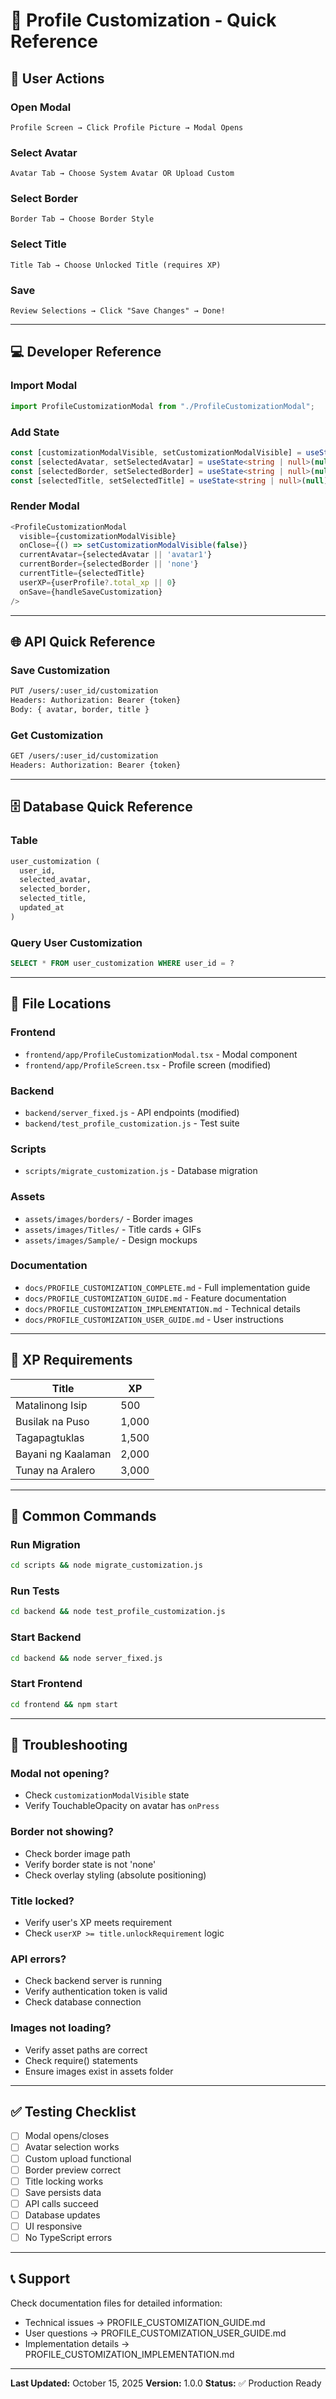 # 🎨 Profile Customization - Quick Reference

## 📱 User Actions

### Open Modal
```
Profile Screen → Click Profile Picture → Modal Opens
```

### Select Avatar
```
Avatar Tab → Choose System Avatar OR Upload Custom
```

### Select Border
```
Border Tab → Choose Border Style
```

### Select Title
```
Title Tab → Choose Unlocked Title (requires XP)
```

### Save
```
Review Selections → Click "Save Changes" → Done!
```

---

## 💻 Developer Reference

### Import Modal
```typescript
import ProfileCustomizationModal from "./ProfileCustomizationModal";
```

### Add State
```typescript
const [customizationModalVisible, setCustomizationModalVisible] = useState(false);
const [selectedAvatar, setSelectedAvatar] = useState<string | null>(null);
const [selectedBorder, setSelectedBorder] = useState<string | null>(null);
const [selectedTitle, setSelectedTitle] = useState<string | null>(null);
```

### Render Modal
```typescript
<ProfileCustomizationModal
  visible={customizationModalVisible}
  onClose={() => setCustomizationModalVisible(false)}
  currentAvatar={selectedAvatar || 'avatar1'}
  currentBorder={selectedBorder || 'none'}
  currentTitle={selectedTitle}
  userXP={userProfile?.total_xp || 0}
  onSave={handleSaveCustomization}
/>
```

---

## 🌐 API Quick Reference

### Save Customization
```bash
PUT /users/:user_id/customization
Headers: Authorization: Bearer {token}
Body: { avatar, border, title }
```

### Get Customization
```bash
GET /users/:user_id/customization
Headers: Authorization: Bearer {token}
```

---

## 🗄️ Database Quick Reference

### Table
```sql
user_customization (
  user_id, 
  selected_avatar, 
  selected_border, 
  selected_title, 
  updated_at
)
```

### Query User Customization
```sql
SELECT * FROM user_customization WHERE user_id = ?
```

---

## 📁 File Locations

### Frontend
- `frontend/app/ProfileCustomizationModal.tsx` - Modal component
- `frontend/app/ProfileScreen.tsx` - Profile screen (modified)

### Backend
- `backend/server_fixed.js` - API endpoints (modified)
- `backend/test_profile_customization.js` - Test suite

### Scripts
- `scripts/migrate_customization.js` - Database migration

### Assets
- `assets/images/borders/` - Border images
- `assets/images/Titles/` - Title cards + GIFs
- `assets/images/Sample/` - Design mockups

### Documentation
- `docs/PROFILE_CUSTOMIZATION_COMPLETE.md` - Full implementation guide
- `docs/PROFILE_CUSTOMIZATION_GUIDE.md` - Feature documentation
- `docs/PROFILE_CUSTOMIZATION_IMPLEMENTATION.md` - Technical details
- `docs/PROFILE_CUSTOMIZATION_USER_GUIDE.md` - User instructions

---

## 🎯 XP Requirements

| Title | XP |
|-------|-----|
| Matalinong Isip | 500 |
| Busilak na Puso | 1,000 |
| Tagapagtuklas | 1,500 |
| Bayani ng Kaalaman | 2,000 |
| Tunay na Aralero | 3,000 |

---

## 🔧 Common Commands

### Run Migration
```bash
cd scripts && node migrate_customization.js
```

### Run Tests
```bash
cd backend && node test_profile_customization.js
```

### Start Backend
```bash
cd backend && node server_fixed.js
```

### Start Frontend
```bash
cd frontend && npm start
```

---

## 🐛 Troubleshooting

### Modal not opening?
- Check `customizationModalVisible` state
- Verify TouchableOpacity on avatar has `onPress`

### Border not showing?
- Check border image path
- Verify border state is not 'none'
- Check overlay styling (absolute positioning)

### Title locked?
- Verify user's XP meets requirement
- Check `userXP >= title.unlockRequirement` logic

### API errors?
- Check backend server is running
- Verify authentication token is valid
- Check database connection

### Images not loading?
- Verify asset paths are correct
- Check require() statements
- Ensure images exist in assets folder

---

## ✅ Testing Checklist

- [ ] Modal opens/closes
- [ ] Avatar selection works
- [ ] Custom upload functional
- [ ] Border preview correct
- [ ] Title locking works
- [ ] Save persists data
- [ ] API calls succeed
- [ ] Database updates
- [ ] UI responsive
- [ ] No TypeScript errors

---

## 📞 Support

Check documentation files for detailed information:
- Technical issues → PROFILE_CUSTOMIZATION_GUIDE.md
- User questions → PROFILE_CUSTOMIZATION_USER_GUIDE.md
- Implementation details → PROFILE_CUSTOMIZATION_IMPLEMENTATION.md

---

**Last Updated:** October 15, 2025
**Version:** 1.0.0
**Status:** ✅ Production Ready
